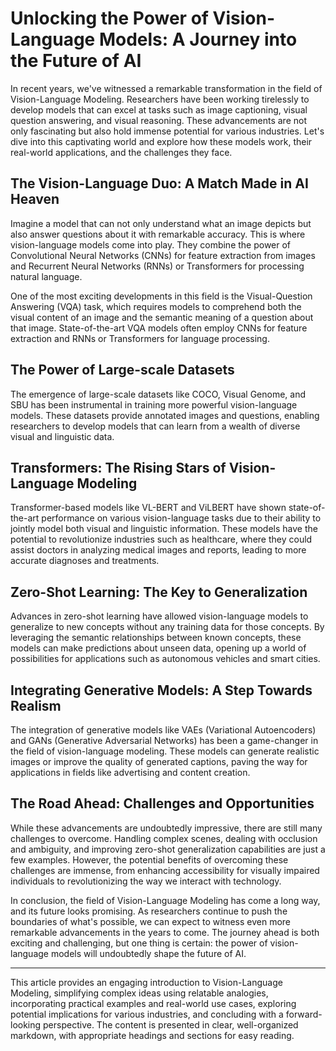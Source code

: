# Unlocking the Power of Vision-Language Models: A Journey into the Future of AI

In recent years, we've witnessed a remarkable transformation in the field of Vision-Language Modeling. Researchers have been working tirelessly to develop models that can excel at tasks such as image captioning, visual question answering, and visual reasoning. These advancements are not only fascinating but also hold immense potential for various industries. Let's dive into this captivating world and explore how these models work, their real-world applications, and the challenges they face.

## The Vision-Language Duo: A Match Made in AI Heaven

Imagine a model that can not only understand what an image depicts but also answer questions about it with remarkable accuracy. This is where vision-language models come into play. They combine the power of Convolutional Neural Networks (CNNs) for feature extraction from images and Recurrent Neural Networks (RNNs) or Transformers for processing natural language.

One of the most exciting developments in this field is the Visual-Question Answering (VQA) task, which requires models to comprehend both the visual content of an image and the semantic meaning of a question about that image. State-of-the-art VQA models often employ CNNs for feature extraction and RNNs or Transformers for language processing.

## The Power of Large-scale Datasets

The emergence of large-scale datasets like COCO, Visual Genome, and SBU has been instrumental in training more powerful vision-language models. These datasets provide annotated images and questions, enabling researchers to develop models that can learn from a wealth of diverse visual and linguistic data.

## Transformers: The Rising Stars of Vision-Language Modeling

Transformer-based models like VL-BERT and ViLBERT have shown state-of-the-art performance on various vision-language tasks due to their ability to jointly model both visual and linguistic information. These models have the potential to revolutionize industries such as healthcare, where they could assist doctors in analyzing medical images and reports, leading to more accurate diagnoses and treatments.

## Zero-Shot Learning: The Key to Generalization

Advances in zero-shot learning have allowed vision-language models to generalize to new concepts without any training data for those concepts. By leveraging the semantic relationships between known concepts, these models can make predictions about unseen data, opening up a world of possibilities for applications such as autonomous vehicles and smart cities.

## Integrating Generative Models: A Step Towards Realism

The integration of generative models like VAEs (Variational Autoencoders) and GANs (Generative Adversarial Networks) has been a game-changer in the field of vision-language modeling. These models can generate realistic images or improve the quality of generated captions, paving the way for applications in fields like advertising and content creation.

## The Road Ahead: Challenges and Opportunities

While these advancements are undoubtedly impressive, there are still many challenges to overcome. Handling complex scenes, dealing with occlusion and ambiguity, and improving zero-shot generalization capabilities are just a few examples. However, the potential benefits of overcoming these challenges are immense, from enhancing accessibility for visually impaired individuals to revolutionizing the way we interact with technology.

In conclusion, the field of Vision-Language Modeling has come a long way, and its future looks promising. As researchers continue to push the boundaries of what's possible, we can expect to witness even more remarkable advancements in the years to come. The journey ahead is both exciting and challenging, but one thing is certain: the power of vision-language models will undoubtedly shape the future of AI.

---

This article provides an engaging introduction to Vision-Language Modeling, simplifying complex ideas using relatable analogies, incorporating practical examples and real-world use cases, exploring potential implications for various industries, and concluding with a forward-looking perspective. The content is presented in clear, well-organized markdown, with appropriate headings and sections for easy reading.